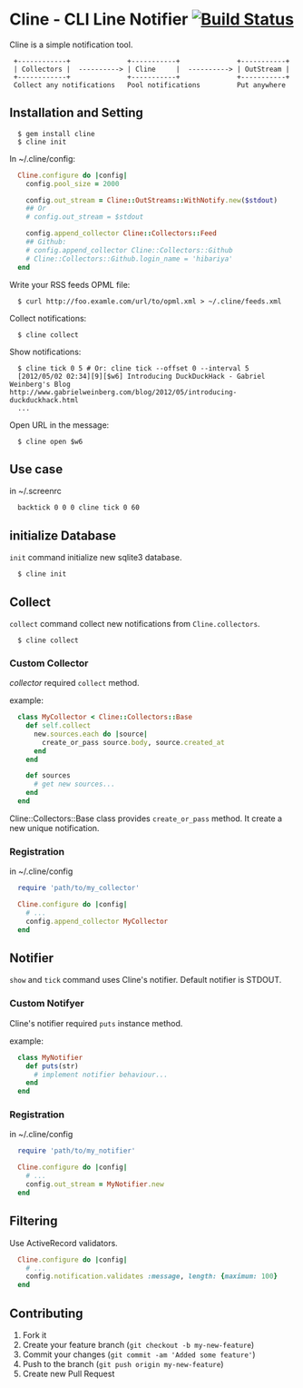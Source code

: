 # Cline - CLI Line Notifier [![Build Status](https://secure.travis-ci.org/hibariya/cline.png?branch=master)](http://travis-ci.org/hibariya/cline)

Cline is a simple notification tool.

```
 +------------+              +-----------+              +-----------+
 | Collectors |  ----------> | Cline     |  ----------> | OutStream |
 +------------+              +-----------+              +-----------+
 Collect any notifications   Pool notifications         Put anywhere
```

## Installation and Setting

```
  $ gem install cline
  $ cline init
```

In ~/.cline/config:

```ruby
  Cline.configure do |config|
    config.pool_size = 2000

    config.out_stream = Cline::OutStreams::WithNotify.new($stdout)
    ## Or
    # config.out_stream = $stdout

    config.append_collector Cline::Collectors::Feed
    ## Github:
    # config.append_collector Cline::Collectors::Github
    # Cline::Collectors::Github.login_name = 'hibariya'
  end
```

Write your RSS feeds OPML file:

```
  $ curl http://foo.examle.com/url/to/opml.xml > ~/.cline/feeds.xml
```

Collect notifications:

```
  $ cline collect
```

Show notifications:

```
  $ cline tick 0 5 # Or: cline tick --offset 0 --interval 5
  [2012/05/02 02:34][9][$w6] Introducing DuckDuckHack - Gabriel Weinberg's Blog http://www.gabrielweinberg.com/blog/2012/05/introducing-duckduckhack.html
  ...
```

Open URL in the message:

```
  $ cline open $w6
```

## Use case

in ~/.screenrc

```
  backtick 0 0 0 cline tick 0 60
```

## initialize Database

`init` command initialize new sqlite3 database.

```
  $ cline init
```

## Collect

`collect` command collect new notifications from `Cline.collectors`.

```
  $ cline collect
```

### Custom Collector

*collector* required `collect` method.

example:

```ruby
  class MyCollector < Cline::Collectors::Base
    def self.collect
      new.sources.each do |source|
        create_or_pass source.body, source.created_at
      end
    end

    def sources
      # get new sources...
    end
  end
```

Cline::Collectors::Base class provides `create_or_pass` method.
It create a new unique notification.

### Registration

in ~/.cline/config

```ruby
  require 'path/to/my_collector'

  Cline.configure do |config|
    # ...
    config.append_collector MyCollector
  end
```

## Notifier

`show` and `tick` command uses Cline's notifier.
Default notifier is STDOUT.

### Custom Notifyer

Cline's notifier required `puts` instance method.

example:

```ruby
  class MyNotifier
    def puts(str)
      # implement notifier behaviour...
    end
  end
```

### Registration

in ~/.cline/config

```ruby
  require 'path/to/my_notifier'

  Cline.configure do |config|
    # ...
    config.out_stream = MyNotifier.new
  end
```

## Filtering

Use ActiveRecord validators.

```ruby
  Cline.configure do |config|
    # ...
    config.notification.validates :message, length: {maximum: 100}
  end
```

## Contributing

1. Fork it
2. Create your feature branch (`git checkout -b my-new-feature`)
3. Commit your changes (`git commit -am 'Added some feature'`)
4. Push to the branch (`git push origin my-new-feature`)
5. Create new Pull Request
